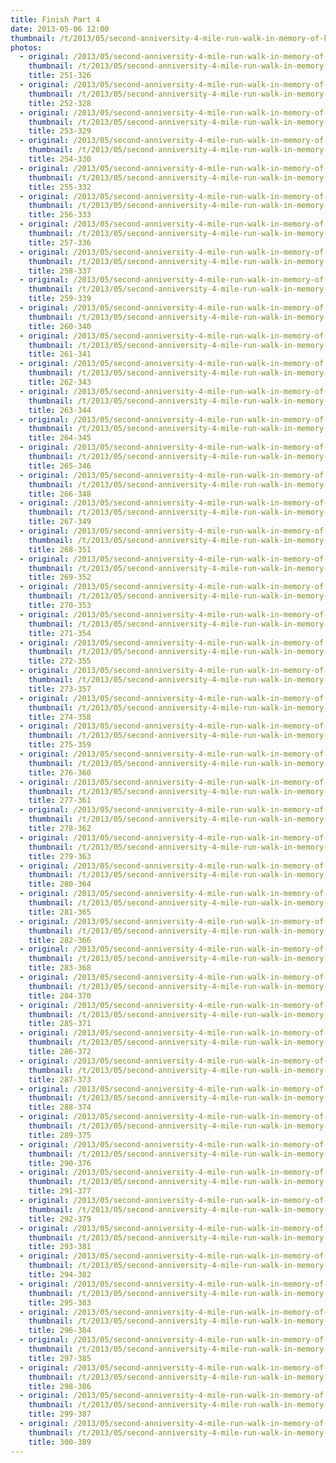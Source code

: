 ```yaml
---
title: Finish Part 4
date: 2013-05-06 12:00
thumbnail: /t/2013/05/second-anniversity-4-mile-run-walk-in-memory-of-kathleen-dolan/finish-part-4/251-326.jpg
photos:
  - original: /2013/05/second-anniversity-4-mile-run-walk-in-memory-of-kathleen-dolan/finish-part-4/251-326.jpg
    thumbnail: /t/2013/05/second-anniversity-4-mile-run-walk-in-memory-of-kathleen-dolan/finish-part-4/251-326.jpg
    title: 251-326
  - original: /2013/05/second-anniversity-4-mile-run-walk-in-memory-of-kathleen-dolan/finish-part-4/252-328.jpg
    thumbnail: /t/2013/05/second-anniversity-4-mile-run-walk-in-memory-of-kathleen-dolan/finish-part-4/252-328.jpg
    title: 252-328
  - original: /2013/05/second-anniversity-4-mile-run-walk-in-memory-of-kathleen-dolan/finish-part-4/253-329.jpg
    thumbnail: /t/2013/05/second-anniversity-4-mile-run-walk-in-memory-of-kathleen-dolan/finish-part-4/253-329.jpg
    title: 253-329
  - original: /2013/05/second-anniversity-4-mile-run-walk-in-memory-of-kathleen-dolan/finish-part-4/254-330.jpg
    thumbnail: /t/2013/05/second-anniversity-4-mile-run-walk-in-memory-of-kathleen-dolan/finish-part-4/254-330.jpg
    title: 254-330
  - original: /2013/05/second-anniversity-4-mile-run-walk-in-memory-of-kathleen-dolan/finish-part-4/255-332.jpg
    thumbnail: /t/2013/05/second-anniversity-4-mile-run-walk-in-memory-of-kathleen-dolan/finish-part-4/255-332.jpg
    title: 255-332
  - original: /2013/05/second-anniversity-4-mile-run-walk-in-memory-of-kathleen-dolan/finish-part-4/256-333.jpg
    thumbnail: /t/2013/05/second-anniversity-4-mile-run-walk-in-memory-of-kathleen-dolan/finish-part-4/256-333.jpg
    title: 256-333
  - original: /2013/05/second-anniversity-4-mile-run-walk-in-memory-of-kathleen-dolan/finish-part-4/257-336.jpg
    thumbnail: /t/2013/05/second-anniversity-4-mile-run-walk-in-memory-of-kathleen-dolan/finish-part-4/257-336.jpg
    title: 257-336
  - original: /2013/05/second-anniversity-4-mile-run-walk-in-memory-of-kathleen-dolan/finish-part-4/258-337.jpg
    thumbnail: /t/2013/05/second-anniversity-4-mile-run-walk-in-memory-of-kathleen-dolan/finish-part-4/258-337.jpg
    title: 258-337
  - original: /2013/05/second-anniversity-4-mile-run-walk-in-memory-of-kathleen-dolan/finish-part-4/259-339.jpg
    thumbnail: /t/2013/05/second-anniversity-4-mile-run-walk-in-memory-of-kathleen-dolan/finish-part-4/259-339.jpg
    title: 259-339
  - original: /2013/05/second-anniversity-4-mile-run-walk-in-memory-of-kathleen-dolan/finish-part-4/260-340.jpg
    thumbnail: /t/2013/05/second-anniversity-4-mile-run-walk-in-memory-of-kathleen-dolan/finish-part-4/260-340.jpg
    title: 260-340
  - original: /2013/05/second-anniversity-4-mile-run-walk-in-memory-of-kathleen-dolan/finish-part-4/261-341.jpg
    thumbnail: /t/2013/05/second-anniversity-4-mile-run-walk-in-memory-of-kathleen-dolan/finish-part-4/261-341.jpg
    title: 261-341
  - original: /2013/05/second-anniversity-4-mile-run-walk-in-memory-of-kathleen-dolan/finish-part-4/262-343.jpg
    thumbnail: /t/2013/05/second-anniversity-4-mile-run-walk-in-memory-of-kathleen-dolan/finish-part-4/262-343.jpg
    title: 262-343
  - original: /2013/05/second-anniversity-4-mile-run-walk-in-memory-of-kathleen-dolan/finish-part-4/263-344.jpg
    thumbnail: /t/2013/05/second-anniversity-4-mile-run-walk-in-memory-of-kathleen-dolan/finish-part-4/263-344.jpg
    title: 263-344
  - original: /2013/05/second-anniversity-4-mile-run-walk-in-memory-of-kathleen-dolan/finish-part-4/264-345.jpg
    thumbnail: /t/2013/05/second-anniversity-4-mile-run-walk-in-memory-of-kathleen-dolan/finish-part-4/264-345.jpg
    title: 264-345
  - original: /2013/05/second-anniversity-4-mile-run-walk-in-memory-of-kathleen-dolan/finish-part-4/265-346.jpg
    thumbnail: /t/2013/05/second-anniversity-4-mile-run-walk-in-memory-of-kathleen-dolan/finish-part-4/265-346.jpg
    title: 265-346
  - original: /2013/05/second-anniversity-4-mile-run-walk-in-memory-of-kathleen-dolan/finish-part-4/266-348.jpg
    thumbnail: /t/2013/05/second-anniversity-4-mile-run-walk-in-memory-of-kathleen-dolan/finish-part-4/266-348.jpg
    title: 266-348
  - original: /2013/05/second-anniversity-4-mile-run-walk-in-memory-of-kathleen-dolan/finish-part-4/267-349.jpg
    thumbnail: /t/2013/05/second-anniversity-4-mile-run-walk-in-memory-of-kathleen-dolan/finish-part-4/267-349.jpg
    title: 267-349
  - original: /2013/05/second-anniversity-4-mile-run-walk-in-memory-of-kathleen-dolan/finish-part-4/268-351.jpg
    thumbnail: /t/2013/05/second-anniversity-4-mile-run-walk-in-memory-of-kathleen-dolan/finish-part-4/268-351.jpg
    title: 268-351
  - original: /2013/05/second-anniversity-4-mile-run-walk-in-memory-of-kathleen-dolan/finish-part-4/269-352.jpg
    thumbnail: /t/2013/05/second-anniversity-4-mile-run-walk-in-memory-of-kathleen-dolan/finish-part-4/269-352.jpg
    title: 269-352
  - original: /2013/05/second-anniversity-4-mile-run-walk-in-memory-of-kathleen-dolan/finish-part-4/270-353.jpg
    thumbnail: /t/2013/05/second-anniversity-4-mile-run-walk-in-memory-of-kathleen-dolan/finish-part-4/270-353.jpg
    title: 270-353
  - original: /2013/05/second-anniversity-4-mile-run-walk-in-memory-of-kathleen-dolan/finish-part-4/271-354.jpg
    thumbnail: /t/2013/05/second-anniversity-4-mile-run-walk-in-memory-of-kathleen-dolan/finish-part-4/271-354.jpg
    title: 271-354
  - original: /2013/05/second-anniversity-4-mile-run-walk-in-memory-of-kathleen-dolan/finish-part-4/272-355.jpg
    thumbnail: /t/2013/05/second-anniversity-4-mile-run-walk-in-memory-of-kathleen-dolan/finish-part-4/272-355.jpg
    title: 272-355
  - original: /2013/05/second-anniversity-4-mile-run-walk-in-memory-of-kathleen-dolan/finish-part-4/273-357.jpg
    thumbnail: /t/2013/05/second-anniversity-4-mile-run-walk-in-memory-of-kathleen-dolan/finish-part-4/273-357.jpg
    title: 273-357
  - original: /2013/05/second-anniversity-4-mile-run-walk-in-memory-of-kathleen-dolan/finish-part-4/274-358.jpg
    thumbnail: /t/2013/05/second-anniversity-4-mile-run-walk-in-memory-of-kathleen-dolan/finish-part-4/274-358.jpg
    title: 274-358
  - original: /2013/05/second-anniversity-4-mile-run-walk-in-memory-of-kathleen-dolan/finish-part-4/275-359.jpg
    thumbnail: /t/2013/05/second-anniversity-4-mile-run-walk-in-memory-of-kathleen-dolan/finish-part-4/275-359.jpg
    title: 275-359
  - original: /2013/05/second-anniversity-4-mile-run-walk-in-memory-of-kathleen-dolan/finish-part-4/276-360.jpg
    thumbnail: /t/2013/05/second-anniversity-4-mile-run-walk-in-memory-of-kathleen-dolan/finish-part-4/276-360.jpg
    title: 276-360
  - original: /2013/05/second-anniversity-4-mile-run-walk-in-memory-of-kathleen-dolan/finish-part-4/277-361.jpg
    thumbnail: /t/2013/05/second-anniversity-4-mile-run-walk-in-memory-of-kathleen-dolan/finish-part-4/277-361.jpg
    title: 277-361
  - original: /2013/05/second-anniversity-4-mile-run-walk-in-memory-of-kathleen-dolan/finish-part-4/278-362.jpg
    thumbnail: /t/2013/05/second-anniversity-4-mile-run-walk-in-memory-of-kathleen-dolan/finish-part-4/278-362.jpg
    title: 278-362
  - original: /2013/05/second-anniversity-4-mile-run-walk-in-memory-of-kathleen-dolan/finish-part-4/279-363.jpg
    thumbnail: /t/2013/05/second-anniversity-4-mile-run-walk-in-memory-of-kathleen-dolan/finish-part-4/279-363.jpg
    title: 279-363
  - original: /2013/05/second-anniversity-4-mile-run-walk-in-memory-of-kathleen-dolan/finish-part-4/280-364.jpg
    thumbnail: /t/2013/05/second-anniversity-4-mile-run-walk-in-memory-of-kathleen-dolan/finish-part-4/280-364.jpg
    title: 280-364
  - original: /2013/05/second-anniversity-4-mile-run-walk-in-memory-of-kathleen-dolan/finish-part-4/281-365.jpg
    thumbnail: /t/2013/05/second-anniversity-4-mile-run-walk-in-memory-of-kathleen-dolan/finish-part-4/281-365.jpg
    title: 281-365
  - original: /2013/05/second-anniversity-4-mile-run-walk-in-memory-of-kathleen-dolan/finish-part-4/282-366.jpg
    thumbnail: /t/2013/05/second-anniversity-4-mile-run-walk-in-memory-of-kathleen-dolan/finish-part-4/282-366.jpg
    title: 282-366
  - original: /2013/05/second-anniversity-4-mile-run-walk-in-memory-of-kathleen-dolan/finish-part-4/283-368.jpg
    thumbnail: /t/2013/05/second-anniversity-4-mile-run-walk-in-memory-of-kathleen-dolan/finish-part-4/283-368.jpg
    title: 283-368
  - original: /2013/05/second-anniversity-4-mile-run-walk-in-memory-of-kathleen-dolan/finish-part-4/284-370.jpg
    thumbnail: /t/2013/05/second-anniversity-4-mile-run-walk-in-memory-of-kathleen-dolan/finish-part-4/284-370.jpg
    title: 284-370
  - original: /2013/05/second-anniversity-4-mile-run-walk-in-memory-of-kathleen-dolan/finish-part-4/285-371.jpg
    thumbnail: /t/2013/05/second-anniversity-4-mile-run-walk-in-memory-of-kathleen-dolan/finish-part-4/285-371.jpg
    title: 285-371
  - original: /2013/05/second-anniversity-4-mile-run-walk-in-memory-of-kathleen-dolan/finish-part-4/286-372.jpg
    thumbnail: /t/2013/05/second-anniversity-4-mile-run-walk-in-memory-of-kathleen-dolan/finish-part-4/286-372.jpg
    title: 286-372
  - original: /2013/05/second-anniversity-4-mile-run-walk-in-memory-of-kathleen-dolan/finish-part-4/287-373.jpg
    thumbnail: /t/2013/05/second-anniversity-4-mile-run-walk-in-memory-of-kathleen-dolan/finish-part-4/287-373.jpg
    title: 287-373
  - original: /2013/05/second-anniversity-4-mile-run-walk-in-memory-of-kathleen-dolan/finish-part-4/288-374.jpg
    thumbnail: /t/2013/05/second-anniversity-4-mile-run-walk-in-memory-of-kathleen-dolan/finish-part-4/288-374.jpg
    title: 288-374
  - original: /2013/05/second-anniversity-4-mile-run-walk-in-memory-of-kathleen-dolan/finish-part-4/289-375.jpg
    thumbnail: /t/2013/05/second-anniversity-4-mile-run-walk-in-memory-of-kathleen-dolan/finish-part-4/289-375.jpg
    title: 289-375
  - original: /2013/05/second-anniversity-4-mile-run-walk-in-memory-of-kathleen-dolan/finish-part-4/290-376.jpg
    thumbnail: /t/2013/05/second-anniversity-4-mile-run-walk-in-memory-of-kathleen-dolan/finish-part-4/290-376.jpg
    title: 290-376
  - original: /2013/05/second-anniversity-4-mile-run-walk-in-memory-of-kathleen-dolan/finish-part-4/291-377.jpg
    thumbnail: /t/2013/05/second-anniversity-4-mile-run-walk-in-memory-of-kathleen-dolan/finish-part-4/291-377.jpg
    title: 291-377
  - original: /2013/05/second-anniversity-4-mile-run-walk-in-memory-of-kathleen-dolan/finish-part-4/292-379.jpg
    thumbnail: /t/2013/05/second-anniversity-4-mile-run-walk-in-memory-of-kathleen-dolan/finish-part-4/292-379.jpg
    title: 292-379
  - original: /2013/05/second-anniversity-4-mile-run-walk-in-memory-of-kathleen-dolan/finish-part-4/293-381.jpg
    thumbnail: /t/2013/05/second-anniversity-4-mile-run-walk-in-memory-of-kathleen-dolan/finish-part-4/293-381.jpg
    title: 293-381
  - original: /2013/05/second-anniversity-4-mile-run-walk-in-memory-of-kathleen-dolan/finish-part-4/294-382.jpg
    thumbnail: /t/2013/05/second-anniversity-4-mile-run-walk-in-memory-of-kathleen-dolan/finish-part-4/294-382.jpg
    title: 294-382
  - original: /2013/05/second-anniversity-4-mile-run-walk-in-memory-of-kathleen-dolan/finish-part-4/295-383.jpg
    thumbnail: /t/2013/05/second-anniversity-4-mile-run-walk-in-memory-of-kathleen-dolan/finish-part-4/295-383.jpg
    title: 295-383
  - original: /2013/05/second-anniversity-4-mile-run-walk-in-memory-of-kathleen-dolan/finish-part-4/296-384.jpg
    thumbnail: /t/2013/05/second-anniversity-4-mile-run-walk-in-memory-of-kathleen-dolan/finish-part-4/296-384.jpg
    title: 296-384
  - original: /2013/05/second-anniversity-4-mile-run-walk-in-memory-of-kathleen-dolan/finish-part-4/297-385.jpg
    thumbnail: /t/2013/05/second-anniversity-4-mile-run-walk-in-memory-of-kathleen-dolan/finish-part-4/297-385.jpg
    title: 297-385
  - original: /2013/05/second-anniversity-4-mile-run-walk-in-memory-of-kathleen-dolan/finish-part-4/298-386.jpg
    thumbnail: /t/2013/05/second-anniversity-4-mile-run-walk-in-memory-of-kathleen-dolan/finish-part-4/298-386.jpg
    title: 298-386
  - original: /2013/05/second-anniversity-4-mile-run-walk-in-memory-of-kathleen-dolan/finish-part-4/299-387.jpg
    thumbnail: /t/2013/05/second-anniversity-4-mile-run-walk-in-memory-of-kathleen-dolan/finish-part-4/299-387.jpg
    title: 299-387
  - original: /2013/05/second-anniversity-4-mile-run-walk-in-memory-of-kathleen-dolan/finish-part-4/300-389.jpg
    thumbnail: /t/2013/05/second-anniversity-4-mile-run-walk-in-memory-of-kathleen-dolan/finish-part-4/300-389.jpg
    title: 300-389
---
```


